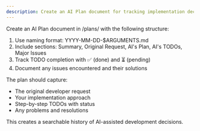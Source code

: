 ```yaml
---
description: Create an AI Plan document for tracking implementation decisions
---
```


Create an AI Plan document in /plans/ with the following structure:

1. Use naming format: YYYY-MM-DD-$ARGUMENTS.md
2. Include sections: Summary, Original Request, AI's Plan, AI's TODOs, Major Issues
3. Track TODO completion with ✅ (done) and ⏳ (pending)
4. Document any issues encountered and their solutions

The plan should capture:

- The original developer request
- Your implementation approach
- Step-by-step TODOs with status
- Any problems and resolutions

This creates a searchable history of AI-assisted development decisions.
